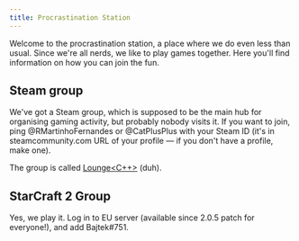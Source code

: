 ```yaml
---
title: Procrastination Station
---
```

Welcome to the procrastination station, a place where we do even less than usual.
Since we're all nerds, we like to play games together. Here you'll find information on how you can join the fun.

## Steam group

We've got a Steam group, which is supposed to be the main hub for organising gaming activity, but probably nobody
visits it. If you want to join, ping @RMartinhoFernandes or @CatPlusPlus with your Steam ID (it's in
steamcommunity.com URL of your profile — if you don't have a profile, make one).

The group is called [Lounge&lt;C++&gt;](http://steamcommunity.com/groups/lounge-cpp) (duh).

## StarCraft 2 Group

Yes, we play it. Log in to EU server (available since 2.0.5 patch for everyone!), and add Bajtek#751.
